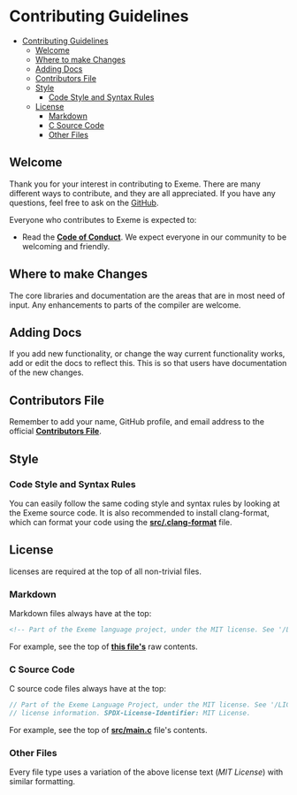 <!-- Part of the Exeme language project, under the MIT license. See '/LICENSE' for license information. SPDX-License-Identifier: MIT License. -->

# Contributing Guidelines

- [Contributing Guidelines](#contributing-guidelines)
  - [Welcome](#welcome)
  - [Where to make Changes](#where-to-make-changes)
  - [Adding Docs](#adding-docs)
  - [Contributors File](#contributors-file)
  - [Style](#style)
    - [Code Style and Syntax Rules](#code-style-and-syntax-rules)
  - [License](#license)
    - [Markdown](#markdown)
    - [C Source Code](#c-source-code)
    - [Other Files](#other-files)

## Welcome

Thank you for your interest in contributing to Exeme. There are many different ways to contribute, and they are all appreciated. If you have any questions, feel free to ask on the [GitHub](https://github.com/exeme-project/exeme-lang/discussions).

Everyone who contributes to Exeme is expected to:

* Read the [**Code of Conduct**](https://github.com/exeme-project/exeme-lang/blob/main/CODE_OF_CONDUCT.md). We expect everyone in our community to be welcoming and friendly.

## Where to make Changes

The core libraries and documentation are the areas that are in most need of input. Any enhancements to parts of the compiler are welcome.

## Adding Docs

If you add new functionality, or change the way current functionality works, add or edit the docs to reflect this. This is so that users have documentation of the new changes.

## Contributors File

Remember to add your name, GitHub profile, and email address to the official [**Contributors File**](https://github.com/exeme-project/exeme-lang/blob/main/CONTRIBUTORS.md).

## Style

### Code Style and Syntax Rules

You can easily follow the same coding style and syntax rules by looking at the Exeme source code. It is also recommended to install clang-format, which can format your code using the [**src/.clang-format**](https://github.com/exeme-project/exeme-lang/blob/main/src/.clang-format) file.

## License

licenses are required at the top of all non-trivial files.

### Markdown

Markdown files always have at the top:

```md
<!-- Part of the Exeme language project, under the MIT license. See '/LICENSE' for license information. SPDX-License-Identifier: MIT License. -->
```

For example, see the top of [**this file's**](https://raw.githubusercontent.com/exeme-project/exeme-lang/main/CONTRIBUTING.md) raw contents.

### C Source Code

C source code files always have at the top:

``` c
// Part of the Exeme Language Project, under the MIT license. See '/LICENSE' for
// license information. SPDX-License-Identifier: MIT License.
```

For example, see the top of [**src/main.c**](https://github.com/exeme-project/exeme-lang/blob/main/src/main.c) file's contents.

### Other Files

Every file type uses a variation of the above license text (*MIT License*) with similar formatting.
